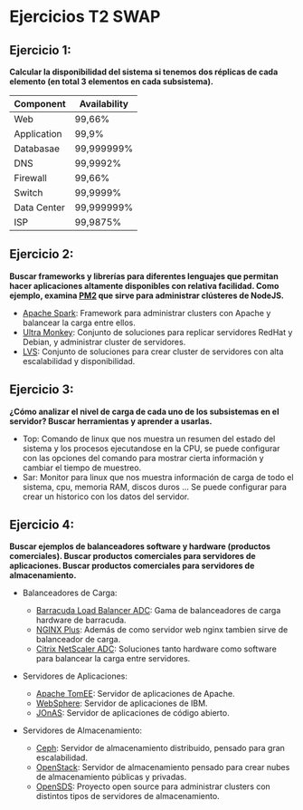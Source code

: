 # Ejercicios T2 SWAP

## Ejercicio 1:
**Calcular la disponibilidad del sistema si tenemos dos réplicas de cada elemento (en total 3 elementos en cada subsistema).**

Component | Availability
--------- | ------------
Web | 99,66%
Application | 99,9%
Databasae | 99,999999%
DNS | 99,9992%
Firewall | 99,66%
Switch | 99,9999%
Data Center | 99,999999%
ISP | 99,9875%

## Ejercicio 2:
**Buscar frameworks y librerías para diferentes lenguajes que permitan hacer aplicaciones altamente disponibles con relativa facilidad.
Como ejemplo, examina [PM2](https://github.com/Unitech/pm2) que sirve para administrar clústeres de NodeJS.**

* [Apache Spark](http://spark.apache.org/): Framework para administrar clusters con Apache y balancear la carga entre ellos.
* [Ultra Monkey](http://www.ultramonkey.org/): Conjunto de soluciones para replicar servidores RedHat y Debian, y administrar cluster de servidores.
* [LVS](http://www.linuxvirtualserver.org/): Conjunto de soluciones para crear cluster de servidores con alta escalabilidad y disponibilidad.

## Ejercicio 3:
**¿Cómo analizar el nivel de carga de cada uno de los subsistemas en el servidor?
Buscar herramientas y aprender a usarlas.**

* Top: Comando de linux que nos muestra un resumen del estado del sistema y los procesos ejecutandose en la CPU, se puede configurar con las opciones del comando para mostrar cierta información y cambiar el tiempo de muestreo.
* Sar: Monitor para linux que nos muestra información de carga de todo el sistema, cpu, memoria RAM, discos duros ... Se puede configurar para crear un historico con los datos del servidor.

## Ejercicio 4:
**Buscar ejemplos de balanceadores software y hardware (productos comerciales).
Buscar productos comerciales para servidores de aplicaciones.
Buscar productos comerciales para servidores de almacenamiento.**

* Balanceadores de Carga:

  * [Barracuda Load Balancer ADC](https://www.barracuda.com/products/loadbalancer/models): Gama de balanceadores de carga hardware de barracuda.
  * [NGINX Plus](https://www.nginx.com/solutions/load-balancing/): Además de como servidor web nginx tambien sirve de balanceador de carga.
  * [Citrix NetScaler ADC](https://www.citrix.com/products/netscaler-adc/platforms.html): Soluciones tanto hardware como software para balancear la carga entre servidores.

* Servidores de Aplicaciones:

  * [Apache TomEE](http://openejb.apache.org/apache-tomee.html): Servidor de aplicaciones de Apache.
  * [WebSphere](http://www.ibm.com/software/products/es/appserv-was): Servidor de aplicaciones de IBM.
  * [JOnAS](jonas.objectweb.org): Servidor de aplicaciones de código abierto.

* Servidores de Almacenamiento:

  * [Ceph](http://ceph.com/): Servidor de almacenamiento distribuido, pensado para gran escalabilidad.
  * [OpenStack](https://www.openstack.org/): Servidor de almacenamiento pensado para crear nubes de almacenamiento públicas y privadas.
  * [OpenSDS](https://www.opensds.io/): Proyecto open source para administrar clusters con distintos tipos de servidores de almacenamiento.
